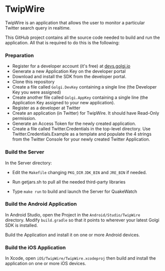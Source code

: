 # TwipWire
TwipWire is an application that allows the user to monitor a particular
Twitter search query in realtime. 

This GitHub project contains all the source code needed to build and
run the application. All that is required to do this is the following:
### Preparation

* Register for a developer account (it's free) at [devs.golgi.io](https://devs.golgi.io)
* Generate a new Application Key on the developer portal
* Download and install the SDK from the developer portal.
* Clone this repository
* Create a file called ```Golgi.DevKey``` containing a single line (the Developer Key you were assigned)
* Create another file called ```Golgi.AppKey``` containing a single line (the Application Key assigned to your new application).
* Register as a developer at Twitter
* Create an application (in Twitter) for TwipWire. It should have Read-Only permission.
* Generate an Access Token for the newly created application.
* Create a file called Twitter.Credentials in the top-level directory. Use Twitter.Credentials.Example as a template and populate the 4 strings from the Twitter Console for your newly created Twitter Application.


### Build the Server
In the Server directory:

* Edit the ```Makefile``` changing ```PKG_DIR``` ```JDK_BIN``` and ```JRE_BIN``` if needed.

* Run getjars.sh to pull all the needed third-party libraries

* Type ```make run``` to build and launch the Server for QuakeWatch


### Build the Android Application

In Android Studio, open the Project in the 
```Android/Studio/TwipWire``` directory. Modify ```build.gradle``` so that it points to wherever your latest Golgi SDK is installed. 

Build the Application and install it on one
or more Android devices.

### Build the iOS Application

In Xcode, open ```iOS/TwipWire/TwipWire.xcodeproj``` then build and install
the application on one or more iOS devices.

